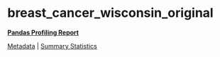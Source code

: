 # breast_cancer_wisconsin_original

[**Pandas Profiling Report**](https://epistasislab.github.io/pmlb/profile/breast_cancer_wisconsin_original.html)

[Metadata](metadata.yaml) | [Summary Statistics](summary_stats.tsv)


